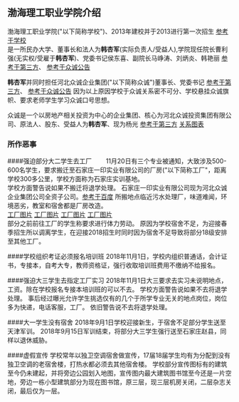 ## 渤海理工职业学院介绍

渤海理工职业学院("以下简称学校")、2013年建校并于2013进行第一次招生
[参考于学校](http://www.bhlgxy.com/list/?84-93.html)  
是一所民办大学、董事长和法人为**韩杏军**(实际负责人/受益人),学院现任院长曹利强(无实权/受雇于**韩杏军**)、党委书记侯东喜、副院长马峥涛、刘炳炎、韩艳丽
[参考于第三方](https://www.qixin.com/company/f06f1644-e61a-4fd2-ba40-365050bb703c)、
[参考于众诚公告](http://www.hbzcgroup.com/html/news/2018-9-25/760.html)  

**韩杏军**并同时担任河北众诚企业集团("以下简称众诚")董事长、党委书记
[参考于第三方](https://www.tianyancha.com/search?key=%E9%9F%A9%E6%9D%8F%E5%86%9B)、
[参考于众诚公告](http://www.hbzcgroup.com/html/news/2018-9-25/760.html)
因为以上原因学校于众诚关系密不可分、学校悬挂众诚旗帜、要求老师学生学习众诚口号思想。  

众诚是一个以房地产相关投资为中心的企业集团、核心为河北众诚投资集团有限公司、原法人、股东、受益人为**韩杏军**、现为杨光
[参考于第三方](https://www.tianyancha.com/company/295120878)
[关系图表]() 

### 所作恶事

####强迫部分大二学生去工厂
　　11月20日有三个专业被通知，大致涉及500-600名学生，要求搬迁至石家庄一印实业有限公司的厂房("以下简称工厂"，距离学校300多公里，学校方面称为石家庄实训基地。  
	学校方面警告说如果不搬迁将退学处理。
	石家庄一印实业有限公司现为河北众诚企业集团公司全资子公司。[参考于百度](https://xin.baidu.com/detail/compinfo?pid=BmFvSmTnbokwzmOwajPN6VChkCdBPI3sGg2t&from=ps)
	所搬地点临近污水处理厂，味道难闻，环境恶劣，教室和宿舍都是厂房改造。  
	[工厂图片]()
	[工厂图片]()
	[工厂图片]()
	[工厂图片]()  
	部分之前前往工厂的学生称要求进行体力劳动。
	原因为学校宿舍不足，为迎接春季招生所以调离学生，在迎接2018招生时同时因为宿舍不足导致将部分18级安排至其他工厂。

####学校组织考证必须报名培训班
	2018年11月1日，学校内组织普通话，会计证书，专接本，自考大专，教师资格证，强行收取培训班费用不缴纳不给报名。  

####强迫大三学生去指定工厂实习
	2018年11月1日大三要求去实习未说明地点，工资。除在学校报名专接本培训班的可以不去。
	学校方面警告说如果不去将退学处理。
	事后经过曝光允许学生挑选仅有的几个于所学专业无关的地点岗位，岗位多为快递，电话客服，工厂。
	依旧警告说不去将退学处理。

####大一学生没有宿舍
	2018年9月1日学校迎接新生，于宿舍不足部分学生送至天津军训。
	2018年9月15日军训结束，将部分大三学生强行送至石家庄赵县，同样以退休威胁。

####虚假宣传
	学校常年以独卫空调宿舍做宣传，17届18届学生均有为分配到没有独卫空调的老宿舍楼，打热水都必须去其他宿舍楼。
	学校部分宣传图标有的建筑至今仍未建起，并将旁边公园划入地图，宣传图内最大建筑图书馆至今还是一片空地，旁边一栋小型建筑部分为现在图书馆，原三层，现三层机房关闭，二层杂志关闭，最后仅为一层。

